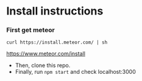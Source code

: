 # Install instructions

### First get meteor
```curl https://install.meteor.com/ | sh```

https://www.meteor.com/install

* Then, clone this repo.
* Finally, run ```npm start``` and check localhost:3000
